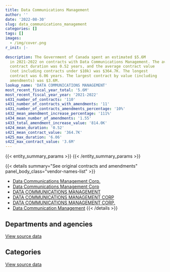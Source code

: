 ```yaml
---
title: Data Communications Management
author: ''
date: '2022-08-30'
slug: data_communications_management
categories: []
tags: []
images:
  - /img/cover.png
r_init: |-
  
description: The Government of Canada spent an estimated $5.6M
  in 2021-2022 on contracts with Data Communications Management. The average
  contract duration was 0.52 years, and the average contract value
  (not including contracts under $10k) was $364.7K. The longest
  contract was 6.06 years. The largest contract by value (including
  amendments) was $3.6M.
lookup_name: 'DATA COMMUNICATIONS MANAGEMENT'
most_recent_fiscal_year_total: '5.6M'
most_recent_fiscal_year_year: '2021-2022'
s431_number_of_contracts: '110'
s431_number_of_contracts_with_amendments: '11'
s431_number_of_contracts_amendments_percentage: '10%'
s432_mean_amendment_increase_percentage: '111%'
s434_mean_number_of_amendments: '1.55'
s433_total_amendment_increase_value: '814.0K'
s424_mean_duration: '0.52'
s421_mean_contract_value: '364.7K'
s425_max_duration: '6.06'
s422_max_contract_value: '3.6M'
---
```


<script src="/rmarkdown-libs/htmlwidgets/htmlwidgets.js"></script>
<link href="/rmarkdown-libs/datatables-css/datatables-crosstalk.css" rel="stylesheet" />
<script src="/rmarkdown-libs/datatables-binding/datatables.js"></script>
<script src="/rmarkdown-libs/jquery/jquery-3.6.0.min.js"></script>
<link href="/rmarkdown-libs/dt-core-bootstrap/css/dataTables.bootstrap.min.css" rel="stylesheet" />
<link href="/rmarkdown-libs/dt-core-bootstrap/css/dataTables.bootstrap.extra.css" rel="stylesheet" />
<script src="/rmarkdown-libs/dt-core-bootstrap/js/jquery.dataTables.min.js"></script>
<script src="/rmarkdown-libs/dt-core-bootstrap/js/dataTables.bootstrap.min.js"></script>
<link href="/rmarkdown-libs/crosstalk/css/crosstalk.min.css" rel="stylesheet" />
<script src="/rmarkdown-libs/crosstalk/js/crosstalk.min.js"></script>
<script src="/rmarkdown-libs/htmlwidgets/htmlwidgets.js"></script>
<link href="/rmarkdown-libs/datatables-css/datatables-crosstalk.css" rel="stylesheet" />
<script src="/rmarkdown-libs/datatables-binding/datatables.js"></script>
<script src="/rmarkdown-libs/jquery/jquery-3.6.0.min.js"></script>
<link href="/rmarkdown-libs/dt-core-bootstrap/css/dataTables.bootstrap.min.css" rel="stylesheet" />
<link href="/rmarkdown-libs/dt-core-bootstrap/css/dataTables.bootstrap.extra.css" rel="stylesheet" />
<script src="/rmarkdown-libs/dt-core-bootstrap/js/jquery.dataTables.min.js"></script>
<script src="/rmarkdown-libs/dt-core-bootstrap/js/dataTables.bootstrap.min.js"></script>
<link href="/rmarkdown-libs/crosstalk/css/crosstalk.min.css" rel="stylesheet" />
<script src="/rmarkdown-libs/crosstalk/js/crosstalk.min.js"></script>

{{< entity_summary_params >}}
{{< /entity_summary_params >}}

{{< details summary="See original contracts and amendments" panel_body_class="vendor-names-list" >}}
- [Data Communications Management Corp.](https://search.open.canada.ca/en/ct/?sort=contract_value_f%20desc&page=1&search_text=%22Data%20Communications%20Management%20Corp.%22)
- [Data Communications Management Corp](https://search.open.canada.ca/en/ct/?sort=contract_value_f%20desc&page=1&search_text=%22Data%20Communications%20Management%20Corp%22)
- [DATA COMMUNICATIONS MANAGEMENT](https://search.open.canada.ca/en/ct/?sort=contract_value_f%20desc&page=1&search_text=%22DATA%20COMMUNICATIONS%20MANAGEMENT%22)
- [DATA COMMUNICATIONS MANAGEMENT CORP](https://search.open.canada.ca/en/ct/?sort=contract_value_f%20desc&page=1&search_text=%22DATA%20COMMUNICATIONS%20MANAGEMENT%20CORP%22)
- [DATA COMMUNICATIONS MANAGEMENT CORP.](https://search.open.canada.ca/en/ct/?sort=contract_value_f%20desc&page=1&search_text=%22DATA%20COMMUNICATIONS%20MANAGEMENT%20CORP.%22)
- [Data Communication Management](https://search.open.canada.ca/en/ct/?sort=contract_value_f%20desc&page=1&search_text=%22Data%20Communication%20Management%22)
{{< /details >}}

## Departments and agencies

<div id="htmlwidget-1" style="width:100%;height:auto;" class="datatables html-widget"></div>
<script type="application/json" data-for="htmlwidget-1">{"x":{"style":"bootstrap","filter":"none","vertical":false,"data":[["<a href=\"/departments/cbsa-asfc/\">Canada Border Services Agency<\/a>","<a href=\"/departments/cfia-acia/\">Canadian Food Inspection Agency<\/a>","<a href=\"/departments/cgc-ccg/\">Canadian Grain Commission<\/a>","<a href=\"/departments/cic/\">Immigration, Refugees and Citizenship Canada<\/a>","<a href=\"/departments/cra-arc/\">Canada Revenue Agency<\/a>","<a href=\"/departments/csc-scc/\">Correctional Service of Canada<\/a>","<a href=\"/departments/ec/\">Environment and Climate Change Canada<\/a>","<a href=\"/departments/elections/\">Elections Canada<\/a>"],[14395.5,126497.27,56866.43,240512.28,6322584.07,null,10449.08,355583],[null,105151.21,9659.5,260601.62,5325737.42,null,null,473254.11],[null,104863.91,104040.7,259889.59,5055322.52,7810.44,null,166678.53],[null,112305.82,125329.55,223050.88,4907575.88,118458.4,null,137570.27]],"container":"<table class=\"table table-striped table-hover row-border order-column display\">\n  <thead>\n    <tr>\n      <th>Department<\/th>\n      <th>2018-2019<\/th>\n      <th>2019-2020<\/th>\n      <th>2020-2021<\/th>\n      <th>2021-2022<\/th>\n    <\/tr>\n  <\/thead>\n<\/table>","options":{"order":[[4,"desc"]],"pageLength":10,"autoWidth":true,"columnDefs":[{"targets":1,"render":"function(data, type, row, meta) {\n    return type !== 'display' ? data : DTWidget.formatCurrency(data, \"$\", 2, 3, \",\", \".\", true, null);\n  }"},{"targets":2,"render":"function(data, type, row, meta) {\n    return type !== 'display' ? data : DTWidget.formatCurrency(data, \"$\", 2, 3, \",\", \".\", true, null);\n  }"},{"targets":3,"render":"function(data, type, row, meta) {\n    return type !== 'display' ? data : DTWidget.formatCurrency(data, \"$\", 2, 3, \",\", \".\", true, null);\n  }"},{"targets":4,"render":"function(data, type, row, meta) {\n    return type !== 'display' ? data : DTWidget.formatCurrency(data, \"$\", 2, 3, \",\", \".\", true, null);\n  }"},{"width":"16%","targets":[1,2,3,4]},{"className":"dt-right","targets":[1,2,3,4]}],"orderClasses":false}},"evals":["options.columnDefs.0.render","options.columnDefs.1.render","options.columnDefs.2.render","options.columnDefs.3.render"],"jsHooks":[]}</script>
<p class="text-right">
<a href="https://github.com/GoC-Spending/contracts-data/tree/main/data/out/vendors/data_communications_management/summary_by_fiscal_year_by_department.csv" class="source-data-link btn btn-link">View source data</a>
</p>

## Categories

<div id="htmlwidget-2" style="width:100%;height:auto;" class="datatables html-widget"></div>
<script type="application/json" data-for="htmlwidget-2">{"x":{"style":"bootstrap","filter":"none","vertical":false,"data":[["<a href=\"/categories/facilities_and_construction/\">Facilities and construction<\/a>","<a href=\"/categories/office_management/\">Office management<\/a>","<a href=\"/categories/professional_services/\">Professional services<\/a>","<a href=\"/categories/industrial_products_and_services/\">Industrial products and services<\/a>"],[47912,6908078.4,63425.14,107472.09],[null,5955412.1,63598.91,155392.86],[null,5530316.64,63425.14,104863.91],[null,5485398.55,26586.43,112305.82]],"container":"<table class=\"table table-striped table-hover row-border order-column display\">\n  <thead>\n    <tr>\n      <th>Category<\/th>\n      <th>2018-2019<\/th>\n      <th>2019-2020<\/th>\n      <th>2020-2021<\/th>\n      <th>2021-2022<\/th>\n    <\/tr>\n  <\/thead>\n<\/table>","options":{"order":[[4,"desc"]],"dom":"t","pageLength":30,"autoWidth":true,"columnDefs":[{"targets":1,"render":"function(data, type, row, meta) {\n    return type !== 'display' ? data : DTWidget.formatCurrency(data, \"$\", 2, 3, \",\", \".\", true, null);\n  }"},{"targets":2,"render":"function(data, type, row, meta) {\n    return type !== 'display' ? data : DTWidget.formatCurrency(data, \"$\", 2, 3, \",\", \".\", true, null);\n  }"},{"targets":3,"render":"function(data, type, row, meta) {\n    return type !== 'display' ? data : DTWidget.formatCurrency(data, \"$\", 2, 3, \",\", \".\", true, null);\n  }"},{"targets":4,"render":"function(data, type, row, meta) {\n    return type !== 'display' ? data : DTWidget.formatCurrency(data, \"$\", 2, 3, \",\", \".\", true, null);\n  }"},{"width":"16%","targets":[1,2,3,4]},{"className":"dt-right","targets":[1,2,3,4]}],"orderClasses":false,"lengthMenu":[10,25,30,50,100]}},"evals":["options.columnDefs.0.render","options.columnDefs.1.render","options.columnDefs.2.render","options.columnDefs.3.render"],"jsHooks":[]}</script>
<p class="text-right">
<a href="https://github.com/GoC-Spending/contracts-data/tree/main/data/out/vendors/data_communications_management/summary_by_fiscal_year_by_category.csv" class="source-data-link btn btn-link">View source data</a>
</p>
